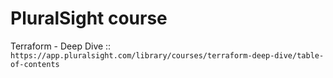 # PluralSight course

Terraform - Deep Dive :: `https://app.pluralsight.com/library/courses/terraform-deep-dive/table-of-contents`

